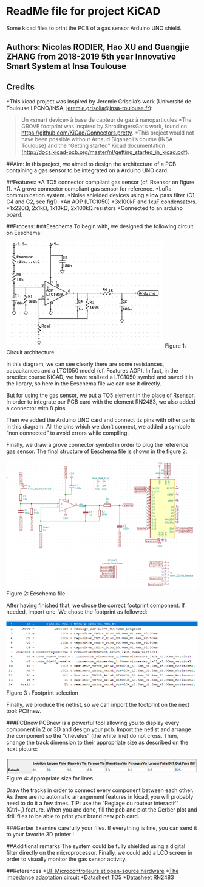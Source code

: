 # ReadMe file for project KiCAD
Some kicad files to print the PCB of a gas sensor Arduino UNO shield.

## Authors: Nicolas RODIER, Hao XU and Guangjie ZHANG from 2018-2019 5th year Innovative Smart System at Insa Toulouse

## Credits
*This kicad project was inspired by Jeremie Grisolia’s work (Université de Toulouse LPCNO/INSA, jeremie.grisolia@insa-toulouse.fr): 
>Un «smart device» à base de capteur de gaz à nanoparticules 
*The GROVE footprint was inspired by ShrodingersGat’s work, found on https://github.com/KiCad/Connectors.pretty.
*This project would not have been possible without Arnaud Biganzoli’s course (INSA Toulouse) and the “Getting started” Kicad documentation (http://docs.kicad-pcb.org/master/nl/getting_started_in_kicad.pdf).

##Aim: 
In this project, we aimed to design the architecture of a PCB containing a gas sensor to be integrated on a Arduino UNO card. 

##Features:
*A TO5 connector compliant gas sensor (cf. Rsensor on figure 1). 
*A grove connector compliant gas sensor for reference.
*LoRa communication system.
*Noise shielded devices using a low pass filter (C1, C4 and C2, see fig1).
*An AOP (LTC1050)
*3x100kF and 1xµF condensators.
*1x220Ω, 2x1kΩ, 1x10kΩ, 2x100kΩ resistors
*Connected to an arduino board.

##Process:
###Eeschema
To begin with, we designed the following circuit on Eeschema:

![Figure 1:  Circuit architecture](/GazSensor-Rodier&Xu/images/Figure1.png)
Figure 1:  Circuit architecture

In this diagram, we can see clearly there are some resistances, capacitances and a LTC1050 model (cf. Features AOP). In fact, in the practice course KiCAD, we have realized a LTC1050 symbol and saved it in the library, so here in the Eeschema file we can use it directly. 

But for using the gas sensor, we put a TO5 element in the place of Rsensor. In order to integrate our PCB card with the element RN2483, we also added a connector with 8 pins.

Then we added the Arduino UNO card and connect its pins with other parts in this diagram. All the pins which we don’t connect, we added a symbole “non connected” to avoid errors while compiling. 

Finally, we draw a grove connector symbol in order to plug the reference gas sensor. The final structure of Eeschema file is shown in the figure 2.

![Figure 2:  Eeschema file](/GazSensor-Rodier&Xu/images/Figure2.png)
Figure 2: Eeschema file

After having finished that, we chose the correct footprint component. If needed, import one. We chose the footprint as followed:

![Figure 3:  Footprint selection](/GazSensor-Rodier&Xu/images/Figure3.png)
Figure 3 : Footprint selection

Finally, we produce the netlist, so we can import the footprint on the next tool: PCBnew.

###PCBnew
PCBnew is a powerful tool allowing you to display every component in 2 or 3D and design your pcb. Import the netlist and arrange the component so the “chevelus” (the white line) do not cross. Then, change the track dimension to their appropriate size as described on the next picture:

![Figure 4:  Appropriate size for lines](/GazSensor-Rodier&Xu/images/Figure4.png)
Figure 4: Appropriate size for lines

Draw the tracks in order to connect every component between each other. As there are no automatic arrangement features in kicad, you will probably need to do it a few times. TIP: use the “Reglage du routeur interactif” (Ctrl+,) feature. When you are done, fill the pcb and plot the Gerber plot and drill files to be able to print your brand new pcb card.

###Gerber
Examine carefully your files. If everything is fine, you can send it to your favorite 3D printer !

##Additional remarks
The system could be fully shielded using a digital filter directly on the microprocessor. Finally, we could add a LCD screen in order to visually monitor the gas sensor activity. 

##References
*[UF Microcontrolleurs et open-source hardware](https://moodle.insa-toulouse.fr/course/view.php?id=494)
*[The impedance adaptation circuit](https://moodle.insa-toulouse.fr/pluginfile.php/70769/mod_resource/content/1/The_impedance_adaptation_circuit.pdf)
*[Datasheet TO5](https://docs-emea.rs-online.com/webdocs/0f9e/0900766b80f9e51c.pdf)
*[Datasheet RN2483](http://ww1.microchip.com/downloads/en/DeviceDoc/50002346C.pdf)


